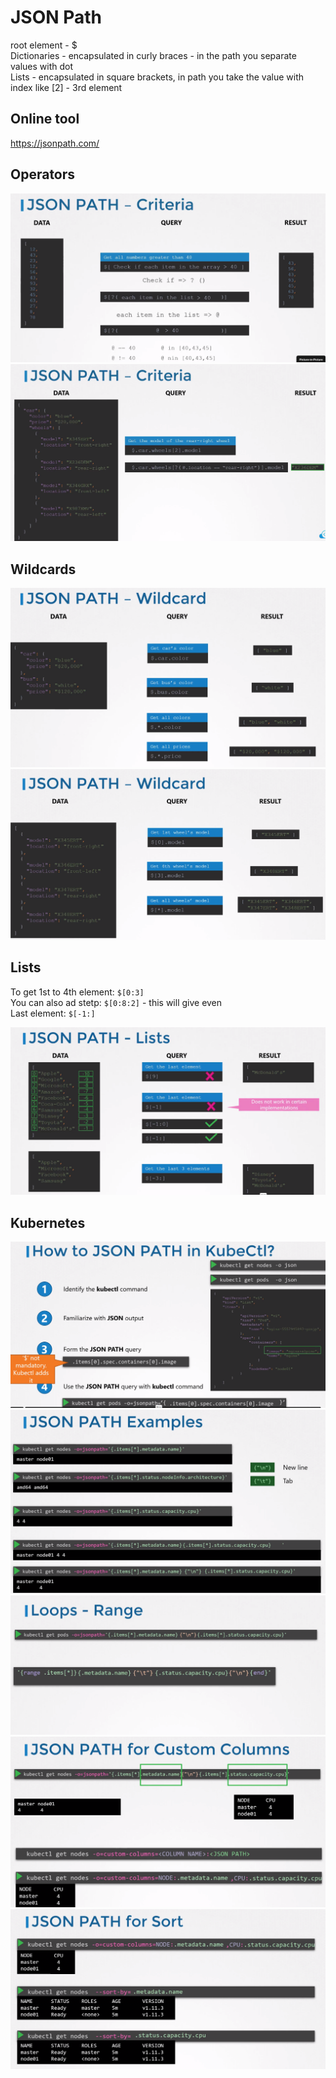 # JSON Path

root element - $  
Dictionaries - encapsulated in curly braces - in the path you separate values with dot   
Lists - encapsulated in square brackets, in path you take the value with index like [2] - 3rd element  

## Online tool
https://jsonpath.com/

## Operators
![jsonpath](../images/00_jsonpath1.png)
![jsonpath](../images/00_jsonpath2.png)

## Wildcards
![jsonpath](../images/00_jsonpath3.png)
![jsonpath](../images/00_jsonpath4.png)

## Lists

To get 1st to 4th element: ```$[0:3]```  
You can also ad stetp: ```$[0:8:2]``` - this will give even  
Last element: ```$[-1:]```

![jsonpath](../images/00_jsonpath5.png)

## Kubernetes

![jsonpath](../images/00_jsonpath6.png)
![jsonpath](../images/00_jsonpath7.png)
![jsonpath](../images/00_jsonpath8.png)
![jsonpath](../images/00_jsonpath9.png)
![jsonpath](../images/00_jsonpath10.png)
